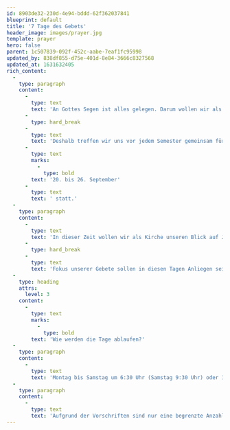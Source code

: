 ```yaml
---
id: 8903de32-230d-4e94-bddd-62f362037841
blueprint: default
title: '7 Tage des Gebets'
header_image: images/prayer.jpg
template: prayer
hero: false
parent: 1c507839-092f-452c-aabe-7eaf1fc95998
updated_by: 838df855-d75e-401d-8e84-3666c8327568
updated_at: 1631632405
rich_content:
  -
    type: paragraph
    content:
      -
        type: text
        text: 'An Gottes Segen ist alles gelegen. Darum wollen wir als Kirche nicht nur auf unsere eigenen Fähigkeiten setzen, sondern uns nach Gottes Wirken ausstrecken und dem Gebet einen hohen Stellenwert geben. '
      -
        type: hard_break
      -
        type: text
        text: 'Deshalb treffen wir uns vor jedem Semester gemeinsam für mehrere Tage in unseren 7 bzw. 21 Tagen des Gebets. Diesen Sommer finden sie vom '
      -
        type: text
        marks:
          -
            type: bold
        text: '20. bis 26. September'
      -
        type: text
        text: ' statt.'
  -
    type: paragraph
    content:
      -
        type: text
        text: 'In dieser Zeit wollen wir als Kirche unseren Blick auf Jesus richten. Darum werden wir als ganze Church 7 Tage lang in einer Gebets- und Fastenzeit Gottes Gegenwart suchen und seinen Thron mit unseren Gebeten bestürmen.'
      -
        type: hard_break
      -
        type: text
        text: 'Fokus unserer Gebete sollen in diesen Tagen Anliegen sein, die unsere Kirche betreffen und für die wir gemeinsam einstehen wollen.'
  -
    type: heading
    attrs:
      level: 3
    content:
      -
        type: text
        marks:
          -
            type: bold
        text: 'Wie werden die Tage ablaufen?'
  -
    type: paragraph
    content:
      -
        type: text
        text: 'Montag bis Samstag um 6:30 Uhr (Samstag 9:30 Uhr) oder 19:30 Uhr wollen wir zusammenkommen und eine intensive Gebetszeit mit Worship und einem glaubensstärkenden Input haben. Du bist recht herzlich eingeladen dabei zu sein! '
  -
    type: paragraph
    content:
      -
        type: text
        text: 'Aufgrund der Vorschriften sind nur eine begrenzte Anzahl von Plätzen verfügbar. Deshalb ist eine Anmeldung notwendig. Bitte melde dich nur an, wenn du auch wirklich kommst, damit der Platz nicht blockiert wird. Über die Bestätigungs-Mail kannst du dich auch rechtzeitig wieder abmelden, falls etwas dazwischenkommt.'
---
```


